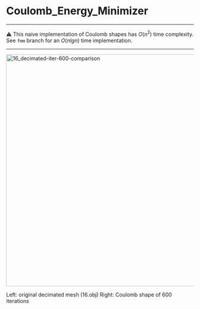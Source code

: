 # Coulomb_Energy_Minimizer
---

⚠️ This naive implementation of Coulomb shapes has $O(n^2)$ time complexity. See `fmm` branch for an $O(nlgn)$ time implementation.

---
<img width="623" alt="16_decimated-iter-600-comparison" src="https://github.com/bartuakyurek/Coulomb_Energy_Minimizer/assets/77360680/b41a3a0b-95bf-4ab5-96f9-721f98f4bc61">

Left: original decimated mesh (16.obj) Right: Coulomb shape of 600 iterations 
